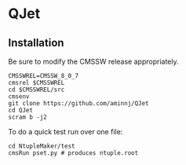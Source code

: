 # QJet

## Installation
Be sure to modify the CMSSW release appropriately.
```
CMSSWREL=CMSSW_8_0_7
cmsrel $CMSSWREL
cd $CMSSWREL/src
cmsenv
git clone https://github.com/aminnj/QJet
cd QJet
scram b -j2
```
To do a quick test run over one file:
```
cd NtupleMaker/test
cmsRun pset.py # produces ntuple.root
```

